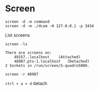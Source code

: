 # Screen

```
screen -d -m command
screen -d -m ./dcom -H 127.0.0.1 -p 3434
```

List screens

`screen -ls`
```
There are screens on:
	49157..localhost	(Attached)
	48987.pts-1.localhost	(Detached)
2 Sockets in /run/screen/S-quadro5000.

```

`screen -r 48987`

`ctrl + a + d` detach
